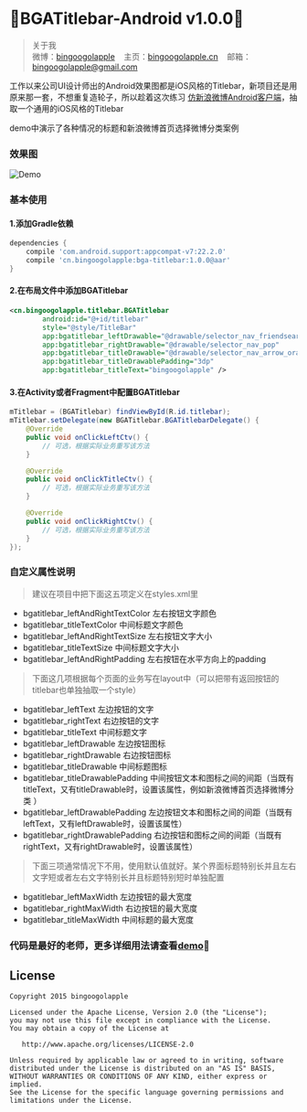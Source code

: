:running:BGATitlebar-Android v1.0.0:running:
============

>关于我<br/>
>微博：<a href="http://weibo.com/bingoogol" target="_blank">bingoogolapple</a>&nbsp;&nbsp;&nbsp;&nbsp;主页：<a  href="http://www.bingoogolapple.cn" target="_blank">bingoogolapple.cn</a>&nbsp;&nbsp;&nbsp;&nbsp;邮箱：<a href="mailto:bingoogolapple@gmail.com" target="_blank">bingoogolapple@gmail.com</a>

工作以来公司UI设计师出的Android效果图都是iOS风格的Titlebar，新项目还是用原来那一套，不想重复造轮子，所以趁着这次练习 [仿新浪微博Android客户端](https://github.com/bingoogolapple/BGAWeiBo-Android)，抽取一个通用的iOS风格的Titlebar

demo中演示了各种情况的标题和新浪微博首页选择微博分类案例

### 效果图
![Demo](https://raw.githubusercontent.com/bingoogolapple/BGATitlebar-Android/master/screenshots/demo.gif)

### 基本使用

#### 1.添加Gradle依赖

```groovy
dependencies {
    compile 'com.android.support:appcompat-v7:22.2.0'
    compile 'cn.bingoogolapple:bga-titlebar:1.0.0@aar'
}
```

#### 2.在布局文件中添加BGATitlebar

```xml
<cn.bingoogolapple.titlebar.BGATitlebar
        android:id="@+id/titlebar"
        style="@style/TitleBar"
        app:bgatitlebar_leftDrawable="@drawable/selector_nav_friendsearch"
        app:bgatitlebar_rightDrawable="@drawable/selector_nav_pop"
        app:bgatitlebar_titleDrawable="@drawable/selector_nav_arrow_orange"
        app:bgatitlebar_titleDrawablePadding="3dp"
        app:bgatitlebar_titleText="bingoogolapple" />
```

#### 3.在Activity或者Fragment中配置BGATitlebar

```java
mTitlebar = (BGATitlebar) findViewById(R.id.titlebar);
mTitlebar.setDelegate(new BGATitlebar.BGATitlebarDelegate() {
    @Override
    public void onClickLeftCtv() {
        // 可选，根据实际业务重写该方法
    }

    @Override
    public void onClickTitleCtv() {
        // 可选，根据实际业务重写该方法
    }

    @Override
    public void onClickRightCtv() {
        // 可选，根据实际业务重写该方法
    }
});
```

### 自定义属性说明

>建议在项目中把下面这五项定义在styles.xml里

* bgatitlebar_leftAndRightTextColor 左右按钮文字颜色
* bgatitlebar_titleTextColor 中间标题文字颜色
* bgatitlebar_leftAndRightTextSize 左右按钮文字大小
* bgatitlebar_titleTextSize 中间标题文字大小
* bgatitlebar_leftAndRightPadding 左右按钮在水平方向上的padding

>下面这几项根据每个页面的业务写在layout中（可以把带有返回按钮的titlebar也单独抽取一个style）

* bgatitlebar_leftText 左边按钮的文字
* bgatitlebar_rightText 右边按钮的文字
* bgatitlebar_titleText 中间标题文字
* bgatitlebar_leftDrawable 左边按钮图标
* bgatitlebar_rightDrawable 右边按钮图标
* bgatitlebar_titleDrawable 中间标题图标
* bgatitlebar_titleDrawablePadding 中间按钮文本和图标之间的间距（当既有titleText，又有titleDrawable时，设置该属性，例如新浪微博首页选择微博分类 ）
* bgatitlebar_leftDrawablePadding 左边按钮文本和图标之间的间距（当既有leftText，又有leftDrawable时，设置该属性）
* bgatitlebar_rightDrawablePadding 右边按钮和图标之间的间距（当既有rightText，又有rightDrawable时，设置该属性）

>下面三项通常情况下不用，使用默认值就好。某个界面标题特别长并且左右文字短或者左右文字特别长并且标题特别短时单独配置

* bgatitlebar_leftMaxWidth 左边按钮的最大宽度
* bgatitlebar_rightMaxWidth 右边按钮的最大宽度
* bgatitlebar_titleMaxWidth 中间标题的最大宽度

### 代码是最好的老师，更多详细用法请查看[demo](https://github.com/bingoogolapple/BGATitlebar-Android/tree/master/demo):feet:

## License

    Copyright 2015 bingoogolapple

    Licensed under the Apache License, Version 2.0 (the "License");
    you may not use this file except in compliance with the License.
    You may obtain a copy of the License at

       http://www.apache.org/licenses/LICENSE-2.0

    Unless required by applicable law or agreed to in writing, software
    distributed under the License is distributed on an "AS IS" BASIS,
    WITHOUT WARRANTIES OR CONDITIONS OF ANY KIND, either express or implied.
    See the License for the specific language governing permissions and
    limitations under the License.
